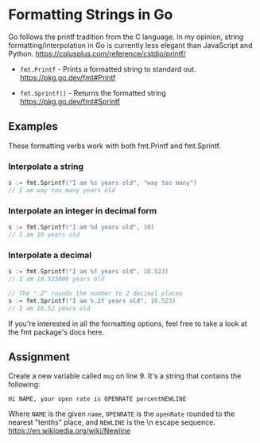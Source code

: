 # Formatting Strings in Go

Go follows the printf tradition from the C language. In my opinion, string formatting/interpolation in Go is currently less elegant than JavaScript and Python.
https://cplusplus.com/reference/cstdio/printf/

- `fmt.Printf` - Prints a formatted string to standard out.
  https://pkg.go.dev/fmt#Printf

- `fmt.Sprintf()` - Returns the formatted string
  https://pkg.go.dev/fmt#Sprintf

## Examples

These formatting verbs work with both fmt.Printf and fmt.Sprintf.

### Interpolate a string

```go
s := fmt.Sprintf("I am %s years old", "way too many")
// I am way too many years old
```

### Interpolate an integer in decimal form

```go
s := fmt.Sprintf("I am %d years old", 10)
// I am 10 years old
```

### Interpolate a decimal

```go
s := fmt.Sprintf("I am %f years old", 10.523)
// I am 10.523000 years old
```

```go
// The ".2" rounds the number to 2 decimal places
s := fmt.Sprintf("I am %.2f years old", 10.523)
// I am 10.52 years old
```

If you're interested in all the formatting options, feel free to take a look at the fmt package's docs here.

## Assignment

Create a new variable called `msg` on line 9. It's a string that contains the following:

```
Hi NAME, your open rate is OPENRATE percentNEWLINE
```

Where `NAME` is the given `name`, `OPENRATE` is the `openRate` rounded to the nearest "tenths" place, and `NEWLINE` is the \n escape sequence.
https://en.wikipedia.org/wiki/Newline
